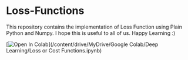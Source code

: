 # Loss-Functions

This repository contains the implementation of Loss Function using Plain Python and Numpy. I hope this is useful to all of us. Happy Learning :)

[![Open In Colab](https://colab.research.google.com/assets/colab-badge.svg)](/content/drive/MyDrive/Google Colab/Deep Learning/Loss or Cost Functions.ipynb)

